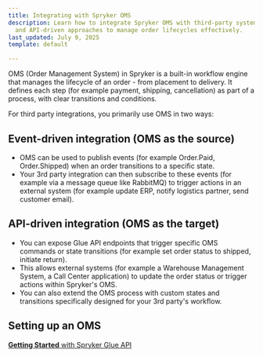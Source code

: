 ```yaml
---
title: Integrating with Spryker OMS
description: Learn how to integrate Spryker OMS with third-party systems using event-driven
  and API-driven approaches to manage order lifecycles effectively.
last_updated: July 9, 2025
template: default

---
```


OMS (Order Management System) in Spryker is a built-in workflow engine that manages the lifecycle of an order - from placement to delivery. It defines each step (for example payment, shipping, cancellation) as part of a process, with clear transitions and conditions.

For third party integrations, you primarily use OMS in two ways:

## Event-driven integration (OMS as the source)

- OMS can be used to publish events (for example Order.Paid, Order.Shipped) when an order transitions to a specific state.
- Your 3rd party integration can then subscribe to these events (for example via a message queue like RabbitMQ) to trigger actions in an external system (for example update ERP, notify logistics partner, send customer email).

## API-driven integration (OMS as the target)

- You can expose Glue API endpoints that trigger specific OMS commands or state transitions (for example set order status to shipped, initiate return).
- This allows external systems (for example a Warehouse Management System, a Call Center application) to update the order status or trigger actions within Spryker's OMS.
- You can also extend the OMS process with custom states and transitions specifically designed for your 3rd party's workflow.

## Setting up an OMS

<a class="fl_cont" href="/docs/integrations/custom_building_integrations/data_exchange/integrating_with_spryker_oms/set-up-an-order-management-system.html">
  <div class="fl_icon">
    <i class="icon-article"></i>
  </div>
  <div class="fl_text"><strong>Getting Started</strong> with Spryker Glue API</div>
</a>